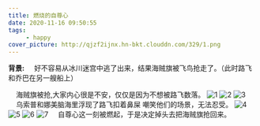 ```yaml
---
title: 燃烧的自尊心
date: 2020-11-16 09:50:55
tags: 
     - happy
cover_picture: http://qjzf2ijnx.hn-bkt.clouddn.com/329/1.png
---
```

**背景:**
&nbsp;&nbsp;&nbsp;&nbsp;好不容易从冰川迷宫中逃了出来，结果海贼旗被飞鸟抢走了。（此时路飞和乔巴在另一艘船上）

&nbsp;&nbsp;&nbsp;&nbsp;海贼旗被抢,大家内心很是不安，仅仅是因为不想被路飞数落。
![1](http://qjzf2ijnx.hn-bkt.clouddn.com/329/1.png)
![2](http://qjzf2ijnx.hn-bkt.clouddn.com/329/2.png)
![3](http://qjzf2ijnx.hn-bkt.clouddn.com/329/3.png)
&nbsp;&nbsp;&nbsp;&nbsp;乌索普和娜美脑海里浮现了路飞扣着鼻屎 嘲笑他们的场景，无法忍受。
![4](http://qjzf2ijnx.hn-bkt.clouddn.com/329/4.png)
![5](http://qjzf2ijnx.hn-bkt.clouddn.com/329/5.png)
![6](http://qjzf2ijnx.hn-bkt.clouddn.com/329/6.png)
![7](http://qjzf2ijnx.hn-bkt.clouddn.com/329/7.png)
&nbsp;&nbsp;&nbsp;&nbsp;自尊心这一刻被燃起，于是决定掉头去把海贼旗抢回来。
